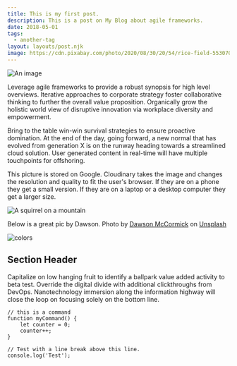 ```yaml
---
title: This is my first post.
description: This is a post on My Blog about agile frameworks.
date: 2018-05-01
tags:
  - another-tag
layout: layouts/post.njk
image: https://cdn.pixabay.com/photo/2020/08/30/20/54/rice-field-5530707_1280.jpg
---
```


![An image](https://cdn.pixabay.com/photo/2020/08/30/20/54/rice-field-5530707_1280.jpg)

Leverage agile frameworks to provide a robust synopsis for high level overviews. Iterative approaches to corporate strategy foster collaborative thinking to further the overall value proposition. Organically grow the holistic world view of disruptive innovation via workplace diversity and empowerment.

Bring to the table win-win survival strategies to ensure proactive domination. At the end of the day, going forward, a new normal that has evolved from generation X is on the runway heading towards a streamlined cloud solution. User generated content in real-time will have multiple touchpoints for offshoring.

This picture is stored on Google. Cloudinary takes the image  and changes the resolution and quality to fit the user's browser. If they are on a phone they get a small version. If they are on a laptop or a desktop computer they get a larger size.

![A squirrel on a mountain](https://applegate-paul.mo.cloudinary.net/11ty/https://storage.googleapis.com/cloudinarymedia/images/Squirrel-mountaintop.jpg)

Below is a great pic by Dawson.
Photo by <a href="https://unsplash.com/@dawson_m?utm_source=unsplash&utm_medium=referral&utm_content=creditCopyText">Dawson McCormick</a> on <a href="https://unsplash.com/?utm_source=unsplash&utm_medium=referral&utm_content=creditCopyText">Unsplash</a>

![colors](https://applegate-paul.mo.cloudinary.net/https://storage.googleapis.com/cloudinarymedia/images/colors-another-planet.jpg)




## Section Header

Capitalize on low hanging fruit to identify a ballpark value added activity to beta test. Override the digital divide with additional clickthroughs from DevOps. Nanotechnology immersion along the information highway will close the loop on focusing solely on the bottom line.

``` text/2-3
// this is a command
function myCommand() {
	let counter = 0;
	counter++;
}

// Test with a line break above this line.
console.log('Test');
```

